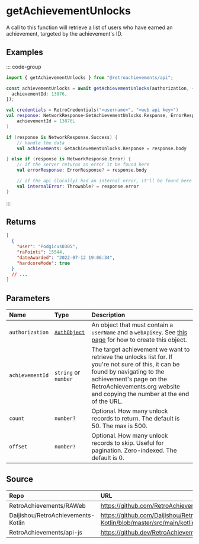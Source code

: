 # getAchievementUnlocks

A call to this function will retrieve a list of users who have earned an achievement, targeted by the achievement's ID.

## Examples
::: code-group

```ts [NodeJS]
import { getAchievementUnlocks } from "@retroachievements/api";

const achievementUnlocks = await getAchievementUnlocks(authorization, {
  achievementId: 13876,
});
```

```kotlin [Kotlin]
val credentials = RetroCredentials("<username>", "<web api key>")
val response: NetworkResponse<GetAchievementUnlocks.Response, ErrorResponse> = api.getAchievementUnlocks(
    achievementId = 13876L
)

if (response is NetworkResponse.Success) {
    // handle the data
    val achievements: GetAchievementUnlocks.Response = response.body

} else if (response is NetworkResponse.Error) {
    // if the server returns an error it be found here
    val errorResponse: ErrorResponse? = response.body

    // if the api (locally) had an internal error, it'll be found here
    val internalError: Throwable? = response.error
}
```

:::

## Returns

```json
[
  {
    "user": "Podgicus0305",
    "raPoints": 15544,
    "dateAwarded": "2022-07-12 19:06:34",
    "hardcoreMode": true
  }
  // ...
]
```

## Parameters

| Name            | Type                                        | Description                                                                                                                                                                                                                             |
|:----------------|:--------------------------------------------|:----------------------------------------------------------------------------------------------------------------------------------------------------------------------------------------------------------------------------------------|
| `authorization` | [`AuthObject`](/v1/data-models/auth-object) | An object that must contain a `userName` and a `webApiKey`. See [this page](/getting-started) for how to create this object.                                                                                                            |
| `achievementId` | `string` or `number`                        | The target achievement we want to retrieve the unlocks list for. If you're not sure of this, it can be found by navigating to the achievement's page on the RetroAchievements.org website and copying the number at the end of the URL. |
| `count`         | `number?`                                   | Optional. How many unlock records to return. The default is 50. The max is 500.                                                                                                                                                         |
| `offset`        | `number?`                                   | Optional. How many unlock records to skip. Useful for pagination. Zero-indexed. The default is 0.                                                                                                                                       |

## Source


| Repo                               | URL                                                                                                                      |
|:-----------------------------------|:-------------------------------------------------------------------------------------------------------------------------|
| RetroAchievements/RAWeb            | https://github.com/RetroAchievements/RAWeb/blob/master/public/API/API_GetAchievementUnlocks.php                          |
| Daijishou/RetroAchievements-Kotlin | https://github.com/Daijishou/RetroAchievements-Kotlin/blob/master/src/main/kotlin/retroachivements/api/RetroInterface.kt |
| RetroAchievements/api-js           | https://github.dev/RetroAchievements/api-js/blob/main/src/achievement/getAchievementUnlocks.ts                           |
